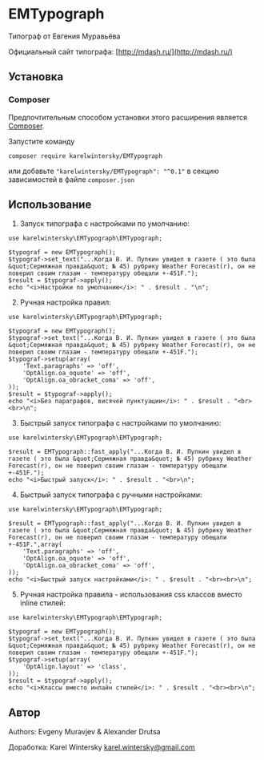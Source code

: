# EMTypograph

Типограф от Евгения Муравьёва

Официальный сайт типографа: [http://mdash.ru/](http://mdash.ru/)

## Установка

### Composer

Предпочтительным способом установки этого расширения является [Composer](http://getcomposer.org/).

Запустите команду 
```
composer require karelwintersky/EMTypograph
```

или добавьте ```"karelwintersky/EMTypograph": "^0.1"``` в секцию зависимостей в файле ```composer.json```

## Использование

1. Запуск типографа с настройками по умолчанию:
```
use karelwintersky\EMTypograph\EMTypograph;
 
$typograf = new EMTypograph();
$typograf->set_text("...Когда В. И. Пупкин увидел в газете ( это была &quot;Сермяжная правда&quot; № 45) рубрику Weather Forecast(r), он не поверил своим глазам - температуру обещали +-451F.");
$result = $typograf->apply();
echo "<i>Настройки по умолчанию</i>: " . $result . "\n";
```

2. Ручная настройка правил:
```
use karelwintersky\EMTypograph\EMTypograph;
 
$typograf = new EMTypograph();
$typograf->set_text("...Когда В. И. Пупкин увидел в газете ( это была &quot;Сермяжная правда&quot; № 45) рубрику Weather Forecast(r), он не поверил своим глазам - температуру обещали +-451F.");
$typograf->setup(array(
	'Text.paragraphs' => 'off',
	'OptAlign.oa_oquote' => 'off',
	'OptAlign.oa_obracket_coma' => 'off',
));
$result = $typograf->apply();
echo "<i>Без параграфов, висячей пунктуации</i>: " . $result . "<br><br>\n";
```

3. Быстрый запуск типографа с настройками по умолчанию:
```
use karelwintersky\EMTypograph\EMTypograph;
 
$result = EMTypograph::fast_apply("...Когда В. И. Пупкин увидел в газете ( это была &quot;Сермяжная правда&quot; № 45) рубрику Weather Forecast(r), он не поверил своим глазам - температуру обещали +-451F.");
echo "<i>Быстрый запуск</i>: " . $result . "<br>\n";
```

4. Быстрый запуск типографа с ручными настройками:
```
use karelwintersky\EMTypograph\EMTypograph;
 
$result = EMTypograph::fast_apply("...Когда В. И. Пупкин увидел в газете ( это была &quot;Сермяжная правда&quot; № 45) рубрику Weather Forecast(r), он не поверил своим глазам - температуру обещали +-451F.",array(
	'Text.paragraphs' => 'off',
	'OptAlign.oa_oquote' => 'off',
	'OptAlign.oa_obracket_coma' => 'off',
));
echo "<i>Быстрый запуск настройками</i>: " . $result . "<br><br>\n";
```

5. Ручная настройка правила - использования css классов вместо inline стилей:
```
use karelwintersky\EMTypograph\EMTypograph;
 
$typograf = new EMTypograph();
$typograf->set_text("...Когда В. И. Пупкин увидел в газете ( это была &quot;Сермяжная правда&quot; № 45) рубрику Weather Forecast(r), он не поверил своим глазам - температуру обещали +-451F.");
$typograf->setup(array(
	'OptAlign.layout' => 'class',
));
$result = $typograf->apply();
echo "<i>Классы вместо инлайн стилей</i>: " . $result . "<br><br>\n";
```

## Автор

Authors: Evgeny Muravjev & Alexander Drutsa  

Доработка: Karel Wintersky <karel.wintersky@gmail.com>

